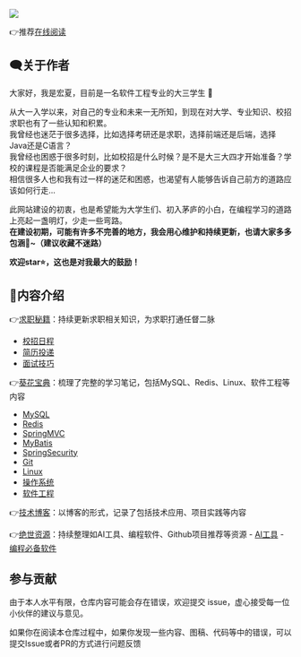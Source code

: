 ![](http://img.hongxiac.com/image/202309131009882.png)

👉推荐[在线阅读](https://hongxiac.com)

## 🗨️关于作者

大家好，我是宏夏，目前是一名软件工程专业的大三学生 🙂<br>

从大一入学以来，对自己的专业和未来一无所知，到现在对大学、专业知识、校招求职也有了一些认知和积累。 <br>
我曾经也迷茫于很多选择，比如选择考研还是求职，选择前端还是后端，选择Java还是C语言？<br>
我曾经也困惑于很多时刻，比如校招是什么时候？是不是大三大四才开始准备？学校的课程是否能满足企业的要求？<br>
相信很多人也和我有过一样的迷茫和困惑，也渴望有人能够告诉自己前方的道路应该如何行走...<br>

此网站建设的初衷，也是希望能为大学生们、初入茅庐的小白，在编程学习的道路上亮起一盏明灯，少走一些弯路。<br>
**在建设初期，可能有许多不完善的地方，我会用心维护和持续更新，也请大家多多包涵💖~（建议收藏不迷路）**

**欢迎star⭐，这也是对我最大的鼓励！**

## 📕内容介绍

👉[求职秘籍](blogs/guide.md)：持续更新求职相关知识，为求职打通任督二脉
   - [校招日程](https://hongxiac.com/docs/job-hunting/timeline.html)
   - [简历投递](https://hongxiac.com/docs/job-hunting/delivery-channels.html)
   - [面试技巧](https://hongxiac.com/docs/job-hunting/interview-skills.html)
   
👉[葵花宝典](/docs/software-engineering/part1)：梳理了完整的学习笔记，包括MySQL、Redis、Linux、软件工程等内容
   - [MySQL](https://hongxiac.com/docs/mysql/summarize.html)
   - [Redis](https://hongxiac.com/docs/redis/introduction.html)
   - [SpringMVC](https://hongxiac.com/docs/java/springmvc/part1.html)
   - [MyBatis](https://hongxiac.com/docs/java/mybatis/part1.html)
   - [SpringSecurity](https://hongxiac.com/docs/java/springsecurity/part1.html)
   - [Git](https://hongxiac.com/docs/git/git.html)
   - [Linux](https://hongxiac.com/docs/linux/introduction.html)
   - [操作系统](https://hongxiac.com/docs/os/memorizer.html)
   - [软件工程](https://hongxiac.com/docs/software-engineering/part1.html)

👉[技术博客](blogs/guide.md)：以博客的形式，记录了包括技术应用、项目实践等内容

👉[绝世资源](docs/ai/ai-design-tools)：持续整理如AI工具、编程软件、Github项目推荐等资源
    - [AI工具](https://hongxiac.com/docs/ai/ai-tools.html)
    - [编程必备软件](https://hongxiac.com/docs/resources/software.html#visual-studio-code)

## 参与贡献
由于本人水平有限，仓库内容可能会存在错误，欢迎提交 issue，虚心接受每一位小伙伴的建议与意见。

如果你在阅读本仓库过程中，如果你发现一些内容、图稿、代码等中的错误，可以提交Issue或者PR的方式进行问题反馈

